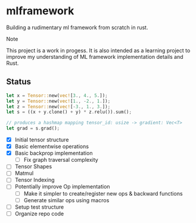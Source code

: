 # mlframework

Building a rudimentary ml framework from scratch in rust.

> [!NOTE]  
> This project is a work in progess. It is also intended as a learning project to improve my understanding of ML framework implementation details and Rust.

## Status
``` rust
let x = Tensor::new(vec![3., 4., 5.]);
let y = Tensor::new(vec![1., -2., 1.]);
let z = Tensor::new(vec![-3., 1., 3.]);
let s = ((x + y.clone() + y) * z.relu()).sum();

// produces a hashmap mapping tensor_id: usize -> gradient: Vec<T>
let grad = s.grad();
```

- [x] Initial tensor structure
- [x] Basic elementwise operations
- [x] Basic backprop implementation
    - [ ] Fix graph traversal complexity
- [ ] Tensor Shapes
- [ ] Matmul
- [ ] Tensor Indexing
- [ ] Potentially improve Op implementation
    - [ ] Make it simpler to create/register new ops & backward functions
    - [ ] Generate similar ops using macros
- [ ] Setup test structure
- [ ] Organize repo code
